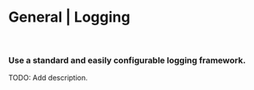 # General | Logging
<br>


### Use a standard and easily configurable logging framework.

TODO: Add description.

<br>


